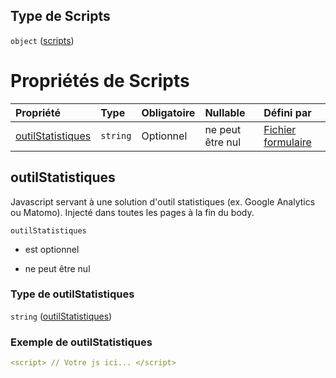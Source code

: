 ## Type de Scripts

`object` ([scripts](frw-form-definitions-scripts.md))

# Propriétés de Scripts

| Propriété                               | Type     | Obligatoire | Nullable         | Défini par                                                                                                                                          |
| :-------------------------------------- | :------- | :---------- | :--------------- | :-------------------------------------------------------------------------------------------------------------------------------------------------- |
| [outilStatistiques](#outilstatistiques) | `string` | Optionnel   | ne peut être nul | [Fichier formulaire](frw-form-definitions-scripts-properties-outilstatistiques.md "schemas/form#/definitions/Scripts/properties/outilStatistiques") |

## outilStatistiques

Javascript servant à une solution d'outil statistiques (ex. Google Analytics ou Matomo). Injecté dans toutes les pages à la fin du body.

`outilStatistiques`

*   est optionnel

*   ne peut être nul

### Type de outilStatistiques

`string` ([outilStatistiques](frw-form-definitions-scripts-properties-outilstatistiques.md))

### Exemple de outilStatistiques

```yaml
<script> // Votre js ici... </script>

```
